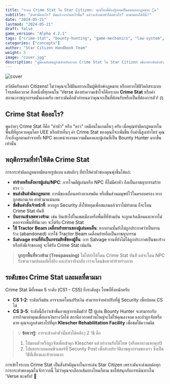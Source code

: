 ```yaml
---
title: "ระบบ Crime Stat ใน Star Citizen: ทุกเรื่องที่ต้องรู้ก่อนเป็นคนนอกกฎหมาย 🏴‍☠️"
subtitle: "ค่าหัวคืออะไร? ติดแล้วจะเกิดอะไรขึ้น? แล้วจะล้างค่าหัวได้อย่างไร? หาคำตอบได้ที่นี่!"
date: "2024-05-21"
lastmod: "2024-05-21"
draft: false
game_version: "Alpha 4.2.1"
tags: ["crime-stat", "bounty-hunting", "game-mechanics", "law-system", "prison"]
categories: ["concepts"]
author: "Star Citizen Handbook Team"
weight: 5
image: "cover.jpg"
description: "คู่มือฉบับสมบูรณ์สำหรับระบบ Crime Stat ใน Star Citizen อธิบายระดับค่าหัว ผลกระทบที่ตามมา และวิธีล้างค่าสถานะอาชญากรสำหรับผู้เล่นใหม่และเก่า"
---
```


![cover](../cover.jpg)

สวัสดีครับเหล่า Citizens! ไม่ว่าคุณจะใฝ่ฝันอยากเป็นผู้พิทักษ์กฎหมาย หรืออยากใช้ชีวิตอิสระแบบโจรสลัดอวกาศ สิ่งหนึ่งที่ทุกคนใน 'Verse ต้องทำความเข้าใจก็คือระบบ **Crime Stat** หรือค่าสถานะอาชญากรรมนั่นเองครับ เพราะมันคือตัวกำหนดว่าคุณจะเป็นที่ต้อนรับหรือเป็นที่ต้องการตัว! ⚖️

## Crime Stat คืออะไร?

พูดง่ายๆ Crime Stat ก็คือ "ค่าหัว" หรือ "ดาว" เหมือนในเกมอื่นๆ ครับ เมื่อคุณทำผิดกฎหมายในพื้นที่ที่ถูกควบคุมโดย UEE หรือฝ่ายอื่นๆ ค่า Crime Stat ของคุณก็จะเพิ่มขึ้น ยิ่งค่านี้สูงเท่าไหร่ คุณก็จะยิ่งถูกตามล่าจากทั้ง NPC ของหน่วยงานความมั่นคงและผู้เล่นที่เป็น Bounty Hunter มากขึ้นเท่านั้น

## พฤติกรรมที่ทำให้ติด Crime Stat

การกระทำผิดกฎหมายมีหลายรูปแบบ แต่หลักๆ ที่ทำให้ค่าหัวของคุณพุ่งขึ้นได้แก่:

*   **ทำร้ายหรือสังหารผู้เล่น/NPC**: การโจมตีผู้เล่นหรือ NPC ที่ไม่มีค่าหัว ถือเป็นอาชญากรรมร้ายแรง 💥
*   **ขนส่งสินค้าผิดกฎหมาย**: การมีของเถื่อนอย่างยาเสพติด หรือชิ้นส่วนมนุษย์ไว้ในครอบครอง หากถูกสแกนเจอ ค่าหัวมาแน่นอน
*   **ขัดขืนคำสั่งเจ้าหน้าที่**: หากถูก Security สั่งให้หยุดเพื่อสแกนแล้วเราไม่ทำตาม ก็จะโดน Crime Stat ทันที
*   **บินยานเข้าเขตหวงห้าม**: เช่น บินเข้าไปในเขตเมืองหรือพื้นที่ที่ห้ามบิน จะถูกแจ้งเตือนและหากไม่ออกจากพื้นที่ทันเวลา จะได้รับ Crime Stat
*   **ใช้ Tractor Beam เคลื่อนย้ายยานของผู้เล่นคนอื่น**: หากยานนั้นยังไม่ถูกประกาศว่าเป็นยานร้าง (abandoned) การใช้ Tractor Beam เคลื่อนย้ายถือเป็นอาชญากรรม
*   **Salvage ยานที่ยังเป็นกรรมสิทธิ์ของผู้อื่น**: การ Salvage ยานที่ยังไม่ได้ถูกประกาศเป็นของร้างหรือยังมีเจ้าของอยู่ จะได้รับ Crime Stat เช่นกัน

> **บุกรุกพื้นที่หวงห้าม (Trespassing)** ไม่ได้ทำให้โดน Crime Stat ทันที แต่จะโดน NPC รักษาความปลอดภัยไล่ยิง และถ้าเรายิงกลับ เราจะโดนข้อหาทำร้ายร่างกาย

## ระดับของ Crime Stat และผลที่ตามมา

Crime Stat มีทั้งหมด 5 ระดับ (CS1 - CS5) ยิ่งระดับสูง โทษก็ยิ่งหนักครับ

*   **CS 1-2**: ระดับเริ่มต้น อาจจะแค่โดนปรับเงิน สามารถจ่ายค่าปรับที่ตู้ Security เพื่อปลอด CS ได้
*   **CS 3-5**: ระดับนี้ถือว่าเข้าขั้นอาชญากรเต็มตัว! 😈 ผู้เล่น Bounty Hunter จะสามารถรับภารกิจมาล่าคุณเพื่อเอาเงินรางวัลได้ สถานีอวกาศส่วนใหญ่จะไม่ให้คุณลงจอด และถ้าถูกจับหรือตาย คุณจะถูกส่งตรงไปที่คุก **Klescher Rehabilitation Facility** เพื่อชดใช้ความผิด

> 💡 **ข้อควรรู้:** การจะล้างค่าหัวนั้นทำได้หลักๆ 2 วิธี คือ
> 1) ไปมอบตัวหรือถูกจับเพื่อเข้าคุก Klescher แล้วทำงานรับใช้โทษ (หรือหาทางแหกคุก!)
> 2) ไปแฮกระบบคอมพิวเตอร์ที่ Security Post เพื่อล้างประวัติอาชญากรรมของเรา ซึ่งเป็นวิธีที่เสี่ยงและท้าทายมาก

การเข้าใจระบบ Crime Stat เป็นสิ่งสำคัญมากในการเล่น Star Citizen เพราะมันจะส่งผลต่อทุกการกระทำของคุณในจักรวาลนี้ ไม่ว่าคุณจะเลือกเส้นทางไหนก็ตาม ขอให้สนุกกับการเดินทางใน 'Verse นะครับ! 🚀